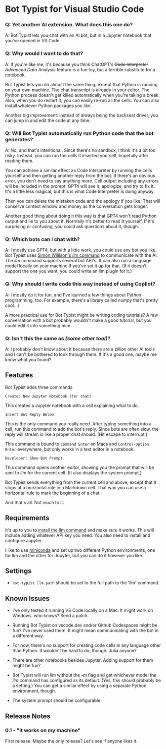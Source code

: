 # Bot Typist for Visual Studio Code

### Q: Yet another AI extension. What does this one do?

A: Bot Typist lets you chat with an AI bot, but in a Jupyter notebook that you've opened in VS Code.

### Q: Why would I want to do that?

A: If you're like me, it's because you think ChatGPT's ~~Code Interpreter~~ *Advanced Data Analysis* feature is a fun toy, but a terrible substitute for a notebook.

Bot Typist lets you do almost the same thing, except that Python is running on your own machine. The chat transcript is already in your editor. The Python process doesn't get killed automatically when you're taking a break. Also, when you do restart it, you can easily re-run all the cells. You can also install whatever Python packages you like.

Another big improvement: instead of always being the backseat driver, you can jump in and edit the code at any time.

### Q: Will Bot Typist automatically run Python code that the bot generates?

A: No, and that's intentional. Since there's no sandbox, I think it's a bit too risky. Instead, you can run the cells it inserted yourself, hopefully after reading them.

You can achieve a similar effect as Code Interpreter by running the cells yourself and then getting another reply from the bot. If there's an obvious error, you don't need to say anything more. Cell output including any errors will be included in the prompt. GPT4 will see it, apologize, and try to fix it. It's a little less magical, but this is what Code Interpreter is doing anyway.

Then you can delete the mistaken code and the apology if you like. That will conserve context window and money as the conversation gets longer.

Another good thing about doing it this way is that GPT4 won't read Python output and lie to you about it. Normally it's better to read it yourself. If it's surprising or confusing, you could ask questions about it, though.

### Q: Which bots can I chat with?

A: I mostly use GPT4, but with a little work, you could use any bot you like. Bot Typist uses [Simon Willison's *llm* command](https://llm.datasette.io/) to communicate with the AI. The *llm* command supports several bot API's. It can also run a language model locally on your machine if you've set it up for that. (If it doesn't support the one you want, you could write an llm plugin for it.)

### Q: Why should I write code this way instead of using Copilot?

A: I mostly do it for fun, and I've learned a few things about Python programming, too. For example, there's a library called *numpy* that's pretty cool. :)

A more practical use for Bot Typist might be writing coding tutorials? A raw conversation with a bot probably wouldn't make a good tutorial, but you could edit it into something nice.

### Q: Isn't this the same as *(some other tool)*?

A: I probably don't know about it because there are a zillion other AI tools and I can't be bothered to look through them. If it's a good one, maybe me know what you found?

## Features

Bot Typist adds three commands:

`Create: New Jupyter Notebook (for chat)`

This creates a Jupyter notebook with a cell explaining what to do.

`Insert Bot Reply Below`

This is the only command you really need. After typing something into a cell, run this command to add the bot's reply. Since bots are often slow, the reply will stream in like a proper chat should. (Hit escape to interrupt.)

This command is bound to `Command Enter` on Macs and `Control-Option Enter` everywhere, but only works in a text editor in a notebook.

`Developer: Show Bot Prompt`

This command opens another editor, showing you the prompt that will be sent to *llm* for the current cell. (It also displays the system prompt.)

Bot Typist sends everything from the current cell and above, except that it stops at a horizontal rule in a Markdown cell. That way you can use a horizontal rule to mark the beginning of a chat.

And that's all. Not much to it.

## Requirements

It's up to you to [install the llm command](https://llm.datasette.io/en/stable/setup.html) and make sure it works. This will include adding whatever API key you need. You also need to install and configure Jupyter.

I like to use [miniconda](https://docs.conda.io/projects/miniconda/en/latest/) and set up two different Python environments, one for llm and the other for Jupyter, but you can do it however you like.

## Settings

- `bot-typist.llm.path` should be set to the full path to the 'llm' command.

## Known Issues

* I've only tested it running VS Code locally on a Mac. It might work on Windows, who knows? Send a patch.

* Running Bot Typist on vscode.dev and/or Github Codespaces might be fun? I've never used them. It might mean communicating with the bot in a different way.

* For now, there's no support for creating code cells in any language other than Python. It wouldn't be hard to do, though. Julia anyone?

* There are other notebooks besides Jupyter. Adding support for them might be fun?

* Bot Typist will run *llm* without the *-m* flag and get whichever model the *llm* command has configured as its default. (Yes, this should probably be a setting.) You can get a similar effect by using a separate Python environment, though.

* The system prompt should be configurable.

## Release Notes

### 0.1 - "It works on my machine"

First release. Maybe the only release? Let's see if anyone likes it.
